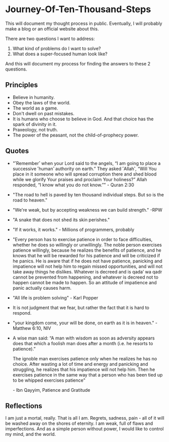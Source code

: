 # Journey-Of-Ten-Thousand-Steps

This will document my thought process in public. Eventually, I will probably make a blog or an official website about this. 

There are two questions I want to address:
 1. What kind of problems do I want to solve?
 2. What does a super-focused human look like?

And this will document my process for finding the answers to these 2 questions.

## Principles
- Believe in humanity.
- Obey the laws of the world.
- The world as a game.
- Don't dwell on past mistakes.
- It is humans who choose to believe in God. And that choice has the spark of divinity in it.
- Praxeology, not truth.
- The power of the peasant, not the child-of-prophecy power.

## Quotes
- "˹Remember˺ when your Lord said to the angels, “I am going to place a successive ˹human˺ authority on earth.” They asked ˹Allah˺, “Will You place in it someone who will spread corruption there and shed blood while we glorify Your praises and proclaim Your holiness?” Allah responded, “I know what you do not know.”" - Quran 2:30
- "The road to hell is paved by ten thousand individual steps. But so is the road to heaven."
- "We're weak, but by accepting weakness we can build strength." -RPW
- "A snake that does not shed its skin perishes."
- "If it works, it works." - Millions of programmers, probably
- "Every person has to exercise patience in order to face difficulties, whether he does so
willingly or unwillingly. The noble person exercises patience willingly, because he
realizes the benefits of patience, and he knows that he will be rewarded for his patience
and will be criticized if he panics. He is aware that if he does not have patience,
panicking and impatience will not help him to regain missed opportunities, and will not
take away things he dislikes. Whatever is decreed and is qada’ wa qadr cannot be
prevented from happening, and whatever is decreed not to happen cannot be made to
happen. So an attitude of impatience and panic actually causes harm.
- "All life is problem solving" - Karl Popper
- It is not judgment that we fear, but rather the fact that it is hard to respond.
- "your kingdom come, your will be done, on earth as it is in heaven." - Matthew 6:10, NIV

- A wise man said: “A man with wisdom as soon as adversity appears does that which a
foolish man does after a month (i.e. he resorts to patience).”

  The ignoble man exercises patience only when he realizes he has no choice. After
wasting a lot of time and energy and panicking and struggling, he realizes that his
impatience will not help him. Then he exercises patience in the same way that a person
who has been tied up to be whipped exercises patience"

  \- Ibn Qayyim, Patience and Gratitude

## Reflections
I am just a mortal, really. That is all I am. Regrets, sadness, pain - all of it will be washed away on the shores of eternity. I am weak, full of flaws and imperfections. And as a simple person without power, I would like to control my mind, and the world.
